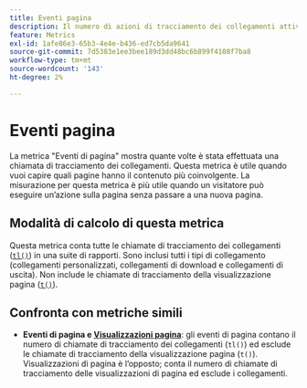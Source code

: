 ```yaml
---
title: Eventi pagina
description: Il numero di azioni di tracciamento dei collegamenti attivate.
feature: Metrics
exl-id: 1afe86e3-65b3-4e4e-b436-ed7cb5da9641
source-git-commit: 7d5383e1ee3bee189d3dd48bc6b899f4108f7ba8
workflow-type: tm+mt
source-wordcount: '143'
ht-degree: 2%

---
```


# Eventi pagina

La metrica &quot;Eventi di pagina&quot; mostra quante volte è stata effettuata una chiamata di tracciamento dei collegamenti. Questa metrica è utile quando vuoi capire quali pagine hanno il contenuto più coinvolgente. La misurazione per questa metrica è più utile quando un visitatore può eseguire un’azione sulla pagina senza passare a una nuova pagina.

## Modalità di calcolo di questa metrica

Questa metrica conta tutte le chiamate di tracciamento dei collegamenti ([`tl()`](/help/implement/vars/functions/tl-method.md)) in una suite di rapporti. Sono inclusi tutti i tipi di collegamento (collegamenti personalizzati, collegamenti di download e collegamenti di uscita). Non include le chiamate di tracciamento della visualizzazione pagina ([`t()`](/help/implement/vars/functions/t-method.md)).

## Confronta con metriche simili

* **Eventi di pagina e [Visualizzazioni pagina](page-views.md)**: gli eventi di pagina contano il numero di chiamate di tracciamento dei collegamenti (`tl()`) ed esclude le chiamate di tracciamento della visualizzazione pagina (`t()`). Visualizzazioni di pagina è l’opposto; conta il numero di chiamate di tracciamento delle visualizzazioni di pagina ed esclude i collegamenti.
